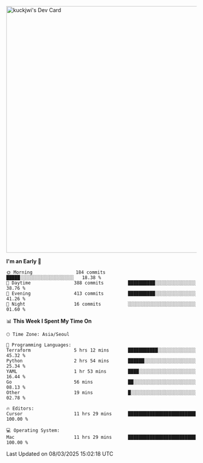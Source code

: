 <a href="https://app.daily.dev/kuckhwancho"><img src="https://api.daily.dev/devcards/v2/efef39c8028947428b3c0b486b9cd9b6.png?r=iz2&type=wide" width="652" alt="kuckjwi's Dev Card"/></a>

<!--START_SECTION:waka-->
**I'm an Early 🐤** 

```text
🌞 Morning                184 commits         █████░░░░░░░░░░░░░░░░░░░░   18.38 % 
🌆 Daytime                388 commits         ██████████░░░░░░░░░░░░░░░   38.76 % 
🌃 Evening                413 commits         ██████████░░░░░░░░░░░░░░░   41.26 % 
🌙 Night                  16 commits          ░░░░░░░░░░░░░░░░░░░░░░░░░   01.60 % 
```


📊 **This Week I Spent My Time On** 

```text
🕑︎ Time Zone: Asia/Seoul

💬 Programming Languages: 
Terraform                5 hrs 12 mins       ███████████░░░░░░░░░░░░░░   45.32 % 
Python                   2 hrs 54 mins       ██████░░░░░░░░░░░░░░░░░░░   25.34 % 
YAML                     1 hr 53 mins        ████░░░░░░░░░░░░░░░░░░░░░   16.44 % 
Go                       56 mins             ██░░░░░░░░░░░░░░░░░░░░░░░   08.13 % 
Other                    19 mins             █░░░░░░░░░░░░░░░░░░░░░░░░   02.78 % 

🔥 Editors: 
Cursor                   11 hrs 29 mins      █████████████████████████   100.00 % 

💻 Operating System: 
Mac                      11 hrs 29 mins      █████████████████████████   100.00 % 
```


 Last Updated on 08/03/2025 15:02:18 UTC
<!--END_SECTION:waka-->
